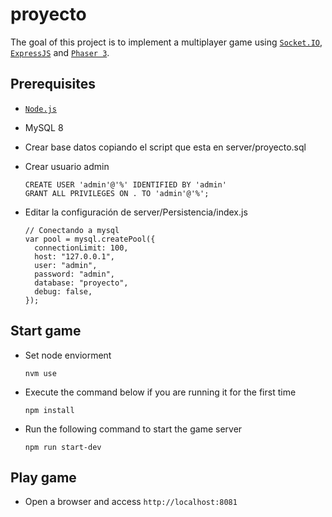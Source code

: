 # proyecto

The goal of this project is to implement a multiplayer game using [`Socket.IO`](https://socket.io/), [`ExpressJS`](https://expressjs.com/) and [`Phaser 3`](https://phaser.io/phaser3).

## Prerequisites

- [`Node.js`](https://nodejs.org/en/)
- MySQL 8
- Crear base datos copiando el script que esta en server/proyecto.sql
- Crear usuario admin
  `````
  CREATE USER 'admin'@'%' IDENTIFIED BY 'admin'
  GRANT ALL PRIVILEGES ON . TO 'admin'@'%';
  ``````

- Editar la configuración de server/Persistencia/index.js
  ````
  // Conectando a mysql
  var pool = mysql.createPool({
    connectionLimit: 100,
    host: "127.0.0.1",
    user: "admin",
    password: "admin",
    database: "proyecto",
    debug: false,
  });

## Start game

- Set node enviorment
  ```
  nvm use
  ```

- Execute the command below if you are running it for the first time
  ```
  npm install
  ```

- Run the following command to start the game server
  ```
  npm run start-dev
  ```

## Play game
- Open a browser and access `http://localhost:8081`





